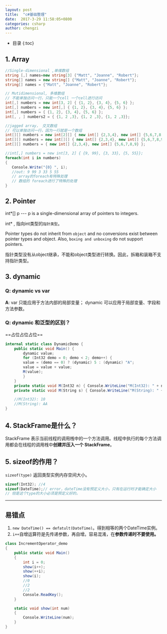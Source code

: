 ```yaml
---
layout: post
title:  "c#基础整理"
date:  2017-3-29 11:58:05+0800
categories: csharp
author: chengzi
---
```



* 目录
{:toc}

## 1. Array

``` csharp
//Single-dimensional ,单维数组
string [,] names=new string[3] {"Matt", "Joanne", "Robert"};
string[] names = new string[] {"Matt", "Joanne", "Robert"};
string[] names = {"Matt", "Joanne", "Robert"};

// Mutidimensional, 多维数组
// 不能单独访问一行，只能一个cell 一个cell进行访问
int[,] numbers = new int[3, 2] { {1, 2}, {3, 4}, {5, 6} };
int[,] numbers = new int[,] { {1, 2}, {3, 4}, {5, 6} };
int[,] numbers = { {1, 2}, {3, 4}, {5, 6} };
int[, , ] numbers2 = { {1, 2 ,3}, {1, 2 ,3}, {1, 2 ,3}};

//jagged array， 交叉数组
// 可以单独访问一行，因为一行就是一个数组
int[][] numbers = new int[2][] { new int[] {2,3,4}, new int[] {5,6,7,8,9} };
int[][] numbers = new int[][] { new int[] {2,3,4}, new int[] {5,6,7,8,9} };
int[][] numbers = { new int[] {2,3,4}, new int[] {5,6,7,8,9} };

//int[,] numbers = new int[3, 2] { {9, 99}, {3, 33}, {5, 55}};
foreach(int i in numbers)
{
   Console.Write("{0} ", i);
   //out: 9 99 3 33 5 55
   // array的foreach有特殊处理
   // 数组的 foreach进行了特殊的处理
}
```

## 2. Pointer

int*[] p  --- p is a single-dimensional array of  pointers to integers.

int* , 指向int类型的`指针类型`。

Pointer types do not inherit from `object` and no conversions exist between pointer types and object. Also, `boxing and unboxing` do not support pointers.

指针类型没有从object继承，不能和object类型进行转换。因此，拆箱和装箱不支持指针类型。


## 3. dynamic

### Q: dynamic vs var 

**A**: var 只能应用于方法内部的局部变量； dynamic 可以应用于局部变量、字段和方法参数。

### Q: dynamic 和泛型的区别？

==占位占位占位==

``` csharp
internal static class DynamicDemo {
    public static void Main() {
        dynamic value;
        for (Int32 demo = 0; demo < 2; demo++) {
        value = (demo == 0) ? (dynamic) 5 : (dynamic) "A";
        value = value + value;
        M(value);
        }
    }
    private static void M(Int32 n) { Console.WriteLine("M(Int32): " + n); }
    private static void M(String s) { Console.WriteLine("M(String): " + s); }

    //M(Int32): 10
    //M(String): AA
}
```

## 4. StackFrame是什么？

StackFrame 表示当前线程的调用桟中的一个方法调用。线程中执行的每个方法调用都会在线程的调用桟中**创建并压入一个 StackFrame**。

## 5. sizeof的作用？

`sizeof(type)` 返回类型实例内存空间大小。

``` csharp
sizeof(Int32); //4
sizeof(DateTime);// error，dateTime没有预定义大小，只有在运行时才能确定大小
// 但是这个type的大小必须是预定义好的。
```

----------------------
## 易错点

1. `new DateTime() == defatult(DateTime)`。得到相等的两个DateTime实例。
2. `i++`自增运算符是先传递参数，再自增。容易混淆，在**参数传递时不要使用。**

``` csharp
class IncrementOperator_demo
{
    public static void Main()
    {
        int i = 0;
        show(i++);
        show(++i);
        show(i);
        //0
        //2
        //2
        Console.ReadKey();
    }

    static void show(int num)
    {
        Console.WriteLine(num);
    }
}
```